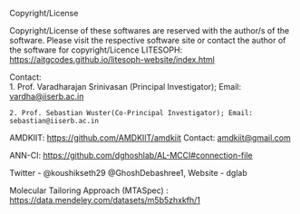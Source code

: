 Copyright/License

Copyright/License of these softwares are reserved with the author/s of the software. Please visit the
respective software site or contact the author of the software for copyright/Licence
LITESOPH: https://aitgcodes.github.io/litesoph-website/index.html
   
 Contact:  
    1. Prof. Varadharajan Srinivasan (Principal Investigator); Email: vardha@iiserb.ac.in
 
    2. Prof. Sebastian Wuster(Co-Principal Investigator); Email: sebastian@iiserb.ac.in

AMDKIIT: https://github.com/AMDKIIT/amdkiit
     Contact: amdkiit@gmail.com

 ANN-CI: https://github.com/dghoshlab/AL-MCCI#connection-file

   Twitter - @koushikseth29 @GhoshDebashree1, Website - dglab
 
 Molecular Tailoring Approach (MTASpec) : https://data.mendeley.com/datasets/m5b5zhxkfh/1
